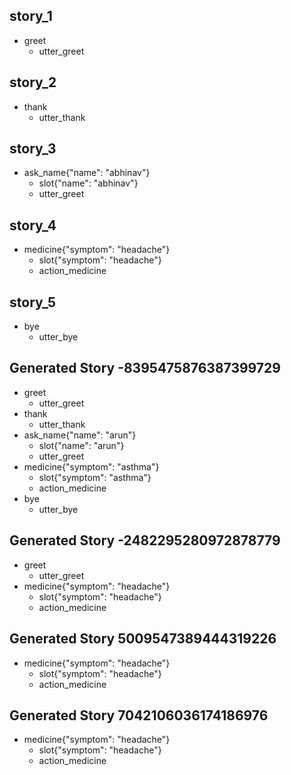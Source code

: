 ## story_1
* greet
    - utter_greet

## story_2
* thank
    - utter_thank

## story_3
* ask_name{"name": "abhinav"}
    - slot{"name": "abhinav"}
    - utter_greet

## story_4
* medicine{"symptom": "headache"}
    - slot{"symptom": "headache"}
    - action_medicine

## story_5
* bye
    - utter_bye

## Generated Story -8395475876387399729
* greet
    - utter_greet
* thank
    - utter_thank
* ask_name{"name": "arun"}
    - slot{"name": "arun"}
    - utter_greet
* medicine{"symptom": "asthma"}
    - slot{"symptom": "asthma"}
    - action_medicine
* bye
    - utter_bye
## Generated Story -2482295280972878779
* greet
    - utter_greet
* medicine{"symptom": "headache"}
    - slot{"symptom": "headache"}
    - action_medicine

## Generated Story 5009547389444319226
* medicine{"symptom": "headache"}
    - slot{"symptom": "headache"}
    - action_medicine

## Generated Story 7042106036174186976
* medicine{"symptom": "headache"}
    - slot{"symptom": "headache"}
    - action_medicine

